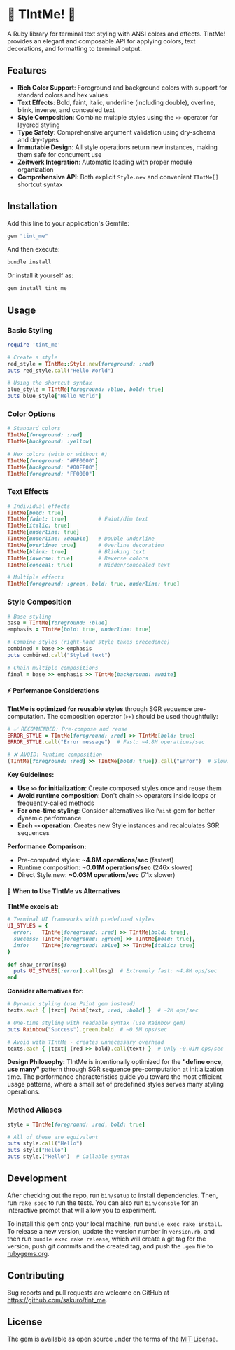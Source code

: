 # :lipstick: TIntMe! :nail_care:

A Ruby library for terminal text styling with ANSI colors and effects. TIntMe! provides an elegant and composable API for applying colors, text decorations, and formatting to terminal output.

## Features

- **Rich Color Support**: Foreground and background colors with support for standard colors and hex values
- **Text Effects**: Bold, faint, italic, underline (including double), overline, blink, inverse, and concealed text
- **Style Composition**: Combine multiple styles using the `>>` operator for layered styling
- **Type Safety**: Comprehensive argument validation using dry-schema and dry-types
- **Immutable Design**: All style operations return new instances, making them safe for concurrent use
- **Zeitwerk Integration**: Automatic loading with proper module organization
- **Comprehensive API**: Both explicit `Style.new` and convenient `TIntMe[]` shortcut syntax

## Installation

Add this line to your application's Gemfile:

```ruby
gem "tint_me"
```

And then execute:

```bash
bundle install
```

Or install it yourself as:

```bash
gem install tint_me
```

## Usage

### Basic Styling

```ruby
require 'tint_me'

# Create a style
red_style = TIntMe::Style.new(foreground: :red)
puts red_style.call("Hello World")

# Using the shortcut syntax
blue_style = TIntMe[foreground: :blue, bold: true]
puts blue_style["Hello World"]
```

### Color Options

```ruby
# Standard colors
TIntMe[foreground: :red]
TIntMe[background: :yellow]

# Hex colors (with or without #)
TIntMe[foreground: "#FF0000"]
TIntMe[background: "#00FF00"]
TIntMe[foreground: "FF0000"]
```

### Text Effects

```ruby
# Individual effects
TIntMe[bold: true]
TIntMe[faint: true]          # Faint/dim text
TIntMe[italic: true]
TIntMe[underline: true]
TIntMe[underline: :double]   # Double underline
TIntMe[overline: true]       # Overline decoration
TIntMe[blink: true]          # Blinking text
TIntMe[inverse: true]        # Reverse colors
TIntMe[conceal: true]        # Hidden/concealed text

# Multiple effects
TIntMe[foreground: :green, bold: true, underline: true]
```

### Style Composition

```ruby
# Base styling
base = TIntMe[foreground: :blue]
emphasis = TIntMe[bold: true, underline: true]

# Combine styles (right-hand style takes precedence)
combined = base >> emphasis
puts combined.call("Styled text")

# Chain multiple compositions
final = base >> emphasis >> TIntMe[background: :white]
```

#### ⚡ Performance Considerations

**TIntMe is optimized for reusable styles** through SGR sequence pre-computation. The composition operator (`>>`) should be used thoughtfully:

```ruby
# ✅ RECOMMENDED: Pre-compose and reuse
ERROR_STYLE = TIntMe[foreground: :red] >> TIntMe[bold: true]
ERROR_STYLE.call("Error message")  # Fast: ~4.8M operations/sec

# ❌ AVOID: Runtime composition  
(TIntMe[foreground: :red] >> TIntMe[bold: true]).call("Error")  # Slow: ~0.01M ops/sec
```

**Key Guidelines:**
- **Use `>>` for initialization**: Create composed styles once and reuse them
- **Avoid runtime composition**: Don't chain `>>` operators inside loops or frequently-called methods
- **For one-time styling**: Consider alternatives like `Paint` gem for better dynamic performance
- **Each `>>` operation**: Creates new Style instances and recalculates SGR sequences

**Performance Comparison:**
- Pre-computed styles: **~4.8M operations/sec** (fastest)
- Runtime composition: **~0.01M operations/sec** (246x slower)
- Direct Style.new: **~0.03M operations/sec** (71x slower)

#### 🎯 When to Use TIntMe vs Alternatives

**TIntMe excels at:**
```ruby
# Terminal UI frameworks with predefined styles
UI_STYLES = {
  error:   TIntMe[foreground: :red] >> TIntMe[bold: true],
  success: TIntMe[foreground: :green] >> TIntMe[bold: true],
  info:    TIntMe[foreground: :blue] >> TIntMe[italic: true]
}

def show_error(msg)
  puts UI_STYLES[:error].call(msg)  # Extremely fast: ~4.8M ops/sec
end
```

**Consider alternatives for:**
```ruby
# Dynamic styling (use Paint gem instead)
texts.each { |text| Paint[text, :red, :bold] }  # ~2M ops/sec

# One-time styling with readable syntax (use Rainbow gem)
puts Rainbow("Success").green.bold  # ~0.5M ops/sec

# Avoid with TIntMe - creates unnecessary overhead
texts.each { |text| (red >> bold).call(text) }  # Only ~0.01M ops/sec
```

**Design Philosophy:**
TIntMe is intentionally optimized for the **"define once, use many"** pattern through SGR sequence pre-computation at initialization time. The performance characteristics guide you toward the most efficient usage patterns, where a small set of predefined styles serves many styling operations.

### Method Aliases

```ruby
style = TIntMe[foreground: :red, bold: true]

# All of these are equivalent
puts style.call("Hello")
puts style["Hello"]
puts style.("Hello")  # Callable syntax
```

## Development

After checking out the repo, run `bin/setup` to install dependencies. Then, run `rake spec` to run the tests. You can also run `bin/console` for an interactive prompt that will allow you to experiment.

To install this gem onto your local machine, run `bundle exec rake install`. To release a new version, update the version number in `version.rb`, and then run `bundle exec rake release`, which will create a git tag for the version, push git commits and the created tag, and push the `.gem` file to [rubygems.org](https://rubygems.org).

## Contributing

Bug reports and pull requests are welcome on GitHub at https://github.com/sakuro/tint_me.

## License

The gem is available as open source under the terms of the [MIT License](https://opensource.org/licenses/MIT).
